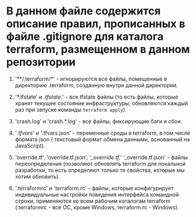 # В данном файле содержится описание правил, прописанных в файле .gitignore для каталога terraform, размещенном в данном репозитории

1. '**/.terraform/*' - игнорируются все файлы, помещенные в директорию .terraform, созданную внутри данной директории.

2. '*.tfstate' и *.tfstate.*' - все tfstate файлы (то есть файлы, которые хранят текущее состояние инфраструктуры, обновляются каждый раз при запуске команды `terraform apply`).

3. 'crash.log' и 'crash.*.log' - все файлы, фиксирующие баги и сбои.

4. '*.tfvars' и '*.tfvars.json' -  переменные среды в terraform, в том числе формата json ( текстовый формат обмена данными, основанный на JavaScript).

5. 'override.tf', 'override.tf.json', '*_override.tf,' '*_override.tf.json' - файлы переопределения (позволяют  обновлять terraform  для локальной разработки, то есть определяют только те свойства, которые мы хотим обновить).

6. '.terraformrc' и 'terraform.rc' - файлы, которые конфигурирует индивидуальные настройки поведения интерфейса командной строки,  применяются ко всем рабочим каталогам terraform (.terraformrc - все ОС, кроме Windows, terraform.rc - Windows).
